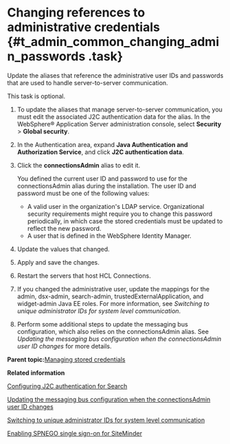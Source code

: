 # Changing references to administrative credentials {#t_admin_common_changing_admin_passwords .task}

Update the aliases that reference the administrative user IDs and passwords that are used to handle server-to-server communication.

This task is optional.

1.  To update the aliases that manage server-to-server communication, you must edit the associated J2C authentication data for the alias. In the WebSphere® Application Server administration console, select **Security** \> **Global security**.

2.  In the Authentication area, expand **Java Authentication and Authorization Service**, and click **J2C authentication data**.

3.  Click the **connectionsAdmin** alias to edit it.

    You defined the current user ID and password to use for the connectionsAdmin alias during the installation. The user ID and password must be one of the following values:

    -   A valid user in the organization's LDAP service. Organizational security requirements might require you to change this password periodically, in which case the stored credentials must be updated to reflect the new password.
    -   A user that is defined in the WebSphere Identity Manager.
4.  Update the values that changed.

5.  Apply and save the changes.

6.  Restart the servers that host HCL Connections.

7.  If you changed the administrative user, update the mappings for the admin, dsx-admin, search-admin, trustedExternalApplication, and widget-admin Java EE roles. For more information, see *Switching to unique administrator IDs for system level communication*.

8.  Perform some additional steps to update the messaging bus configuration, which also relies on the connectionsAdmin alias. See *Updating the messaging bus configuration when the connectionsAdmin user ID changes* for more details.


**Parent topic:**[Managing stored credentials](../admin/c_admin_common_change_passwords.md)

**Related information**  


[Configuring J2C authentication for Search](../admin/t_search_configure_j2c.md)

[Updating the messaging bus configuration when the connectionsAdmin user ID changes](../admin/t_admin_common_change_bus_password.md)

[Switching to unique administrator IDs for system level communication](../admin/t_admin_common_add_j2c_auth.md)

[Enabling SPNEGO single sign-on for SiteMinder](../secure/t_secure_with_siteminder_SPNEGO.md)

